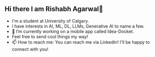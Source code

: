 ## Hi there I am Rishabh Agarwal👋

* I'm a student at University of Calgary.
* I have interests in AI, ML, DL, LLMs, Generative AI to name a few.
* 🔭 I’m currently working on a mobile app called Idea-Docket.
* Feel free to send cool things my way!
* 📫 How to reach me: You can reach me via LinkedIn! I'll be happy to connect with you!

<!--
**GodRishUniverse/GodRishUniverse** is a ✨ _special_ ✨ repository because its `README.md` (this file) appears on your GitHub profile.

Here are some ideas to get you started:

- 🔭 I’m currently working on ...
- 🌱 I’m currently learning ...
- 👯 I’m looking to collaborate on ...
- 🤔 I’m looking for help with ...
- 💬 Ask me about ...
- 📫 How to reach me: ...
- 😄 Pronouns: ...
- ⚡ Fun fact: ...
-->
